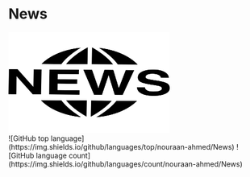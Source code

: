 # News
<div style="margin:auto;">
<img src="https://github.com/nouraan-ahmed/News/blob/master/public/img/news.png" width="320" height="200">
</div>
![GitHub top language](https://img.shields.io/github/languages/top/nouraan-ahmed/News)
![GitHub language count](https://img.shields.io/github/languages/count/nouraan-ahmed/News)
